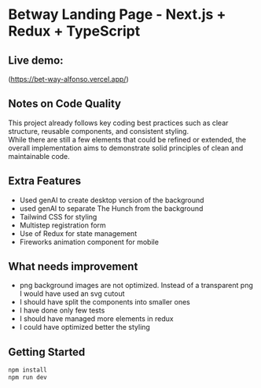 # Betway Landing Page - Next.js + Redux + TypeScript

## Live demo:

(https://bet-way-alfonso.vercel.app/)

## Notes on Code Quality

This project already follows key coding best practices such as clear structure, reusable components, and consistent
styling.  
While there are still a few elements that could be refined or extended, the overall implementation aims to demonstrate
solid principles of clean and maintainable code.

## Extra Features

- Used genAI to create desktop version of the background
- used genAI to separate The Hunch from the background
- Tailwind CSS for styling
- Multistep registration form
- Use of Redux for state management
- Fireworks animation component for mobile

## What needs improvement

- png background images are not optimized. Instead of a transparent png I would have used an svg cutout
- I should have split the components into smaller ones
- I have done only few tests
- I should have managed more elements in redux
- I could have optimized better the styling

## Getting Started

```bash
npm install
npm run dev
```




